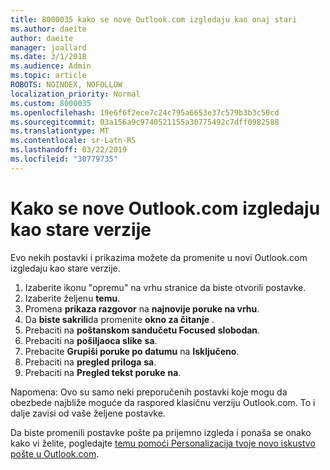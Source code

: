 ```yaml
---
title: 8000035 kako se nove Outlook.com izgledaju kao onaj stari
ms.author: daeite
author: daeite
manager: joallard
ms.date: 3/1/2018
ms.audience: Admin
ms.topic: article
ROBOTS: NOINDEX, NOFOLLOW
localization_priority: Normal
ms.custom: 8000035
ms.openlocfilehash: 19e6f6f2ece7c24c795a6653e37c579b3b3c50cd
ms.sourcegitcommit: 03a156a9c9740521155a30775492c7dff0982588
ms.translationtype: MT
ms.contentlocale: sr-Latn-RS
ms.lasthandoff: 03/22/2019
ms.locfileid: "30779735"
---
```

# <a name="how-to-make-the-new-outlookcom-look-like-the-old-version"></a>Kako se nove Outlook.com izgledaju kao stare verzije

Evo nekih postavki i prikazima možete da promenite u novi Outlook.com izgledaju kao stare verzije.

1. Izaberite ikonu "opremu" na vrhu stranice da biste otvorili postavke.
2. Izaberite željenu **temu**.
3. Promena **prikaza razgovor** na **najnovije poruke na vrhu**.
4. Da **biste sakrili**da promenite **okno za čitanje** .
5. Prebaciti na **poštanskom sandučetu Focused** **slobodan**.
6. Prebaciti na **pošiljaoca slike** **sa**. 
7. Prebacite **Grupiši poruke po datumu** na **Isključeno**. 
8. Prebaciti na **pregled priloga** **sa**. 
9. Prebaciti na **Pregled tekst poruke** **na**.

Napomena: Ovo su samo neki preporučenih postavki koje mogu da obezbede najbliže moguće da raspored klasičnu verziju Outlook.com. To i dalje zavisi od vaše željene postavke.

Da biste promenili postavke pošte pa prijemno izgleda i ponaša se onako kako vi želite, pogledajte [temu pomoći Personalizacija tvoje novo iskustvo pošte u Outlook.com](https://support.office.com/article/b41c2ecb-f23c-42b3-b7f8-659646d5e58c).